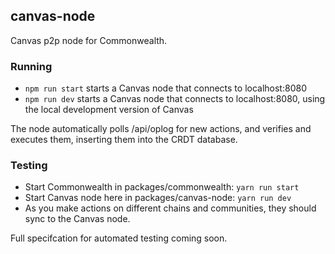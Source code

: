 ## canvas-node

Canvas p2p node for Commonwealth.

### Running

- `npm run start` starts a Canvas node that connects to localhost:8080
- `npm run dev` starts a Canvas node that connects to localhost:8080, using the local development version of Canvas

The node automatically polls /api/oplog for new actions, and verifies
and executes them, inserting them into the CRDT database.

### Testing

- Start Commonwealth in packages/commonwealth: `yarn run start`
- Start Canvas node here in packages/canvas-node: `yarn run dev`
- As you make actions on different chains and communities,
  they should sync to the Canvas node.

Full specifcation for automated testing coming soon.
